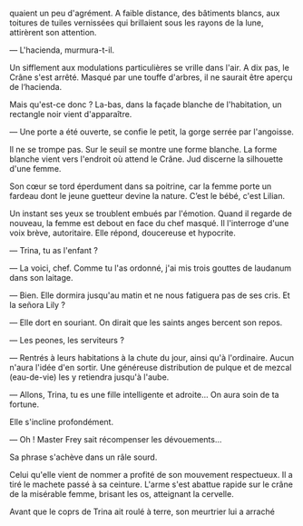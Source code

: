 quaient un peu d'agrément. A faible distance, des bâtiments blancs, aux
toitures de tuiles vernissées qui brillaient sous les rayons de la lune, attirèrent son attention.

— L'hacienda, murmura-t-il.

Un sifflement aux modulations particulières se vrille dans l'air. A dix pas,
le Crâne s'est arrêté. Masqué par une touffe d'arbres, il ne saurait être
aperçu de l‘hacienda.

Mais qu'est-ce donc ? La-bas, dans la façade blanche de l'habitation, un 
rectangle noir vient d'apparaître.

— Une porte a été ouverte, se confie le petit, la gorge serrée par l'angoisse.

Il ne se trompe pas. Sur le seuil se montre une forme blanche. La forme
blanche vient vers l'endroit où attend le Crâne. Jud discerne la silhouette
d'une femme.

Son cœur se tord éperdument dans sa poitrine, car la femme porte un fardeau dont le jeune guetteur devine la nature. C’est le bébé, c'est Lilian.

Un instant ses yeux se troublent embués par l'émotion. Quand il regarde
de nouveau, la femme est debout en face du chef masqué. Il l'interroge d'une
voix brève, autoritaire. Elle répond, doucereuse et hypocrite.

— Trina, tu as l'enfant ?

— La voici, chef. Comme tu l'as ordonné, j'ai mis trois gouttes de laudanum
dans son laitage.

— Bien. Elle dormira jusqu'au matin et ne nous fatiguera pas de ses cris. Et la señora Lily ?

— Elle dort en souriant. On dirait que les saints anges bercent son repos.

— Les peones, les serviteurs ?

— Rentrés à leurs habitations à la chute du jour, ainsi qu'à l'ordinaire.
Aucun n'aura l'idée d'en sortir. Une généreuse distribution de pulque et de
mezcal (eau-de-vie) les y retiendra jusqu'à l'aube.

— Allons, Trina, tu es une fille intelligente et adroite... On aura soin de
ta fortune.

Elle s'incline profondément.

— Oh ! Master Frey sait récompenser les dévouements...

Sa phrase s'achève dans un râle sourd.

Celui qu'elle vient de nommer a profité de son mouvement respectueux. Il a tiré le machete passé à sa ceinture. L'arme s'est abattue rapide sur le crâne de la misérable femme, brisant les os, atteignant la cervelle.

Avant que le coprs de Trina ait roulé à terre, son meurtrier lui a arraché
